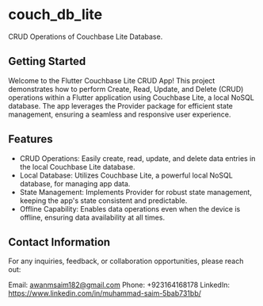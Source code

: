 # couch_db_lite

CRUD Operations of Couchbase Lite Database.

## Getting Started

Welcome to the Flutter Couchbase Lite CRUD App! This project demonstrates how to perform Create, Read, Update, and Delete (CRUD) operations within a Flutter application using Couchbase Lite, a local NoSQL database. The app leverages the Provider package for efficient state management, ensuring a seamless and responsive user experience.

## Features
* CRUD Operations: Easily create, read, update, and delete data entries in the local Couchbase Lite database.
* Local Database: Utilizes Couchbase Lite, a powerful local NoSQL database, for managing app data.
* State Management: Implements Provider for robust state management, keeping the app's state consistent and predictable.
* Offline Capability: Enables data operations even when the device is offline, ensuring data availability at all times.

## Contact Information
For any inquiries, feedback, or collaboration opportunities, please reach out:

Email: awanmsaim182@gmail.com
Phone: +923164168178
LinkedIn: https://www.linkedin.com/in/muhammad-saim-5bab731bb/
